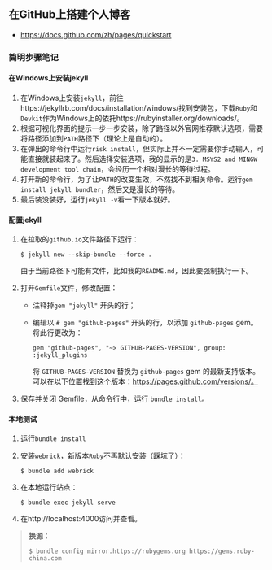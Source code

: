 ## 在GitHub上搭建个人博客

- https://docs.github.com/zh/pages/quickstart



### 简明步骤笔记



#### 在Windows上安装jekyll

1. 在Windows上安装`jekyll`，前往https://jekyllrb.com/docs/installation/windows/找到安装包，下载`Ruby`和`Devkit`作为Windows上的依托https://rubyinstaller.org/downloads/。
2. 根据可视化界面的提示一步一步安装，除了路径以外官网推荐默认选项，需要将路径添加到`PATH`路径下（理论上是自动的）。
3. 在弹出的命令行中运行`risk install`，但实际上并不一定需要你手动输入，可能直接就装起来了。然后选择安装选项，我的显示的是`3. MSYS2 and MINGW development tool chain`，会经历一个相对漫长的等待过程。
4. 打开新的命令行，为了让`PATH`的改变生效，不然找不到相关命令。运行`gem install jekyll bundler`，然后又是漫长的等待。
5. 最后装没装好，运行`jekyll -v`看一下版本就好。



#### 配置jekyll

1. 在拉取的`github.io`文件路径下运行：

   ```shell
   $ jekyll new --skip-bundle --force .
   ```

   由于当前路径下可能有文件，比如我的`README.md`，因此要强制执行一下。

2. 打开`Gemfile`文件，修改配置：

   - 注释掉`gem "jekyll"` 开头的行；

   - 编辑以 `# gem "github-pages"` 开头的行，以添加 `github-pages` gem。 将此行更改为：

     ```shell
     gem "github-pages", "~> GITHUB-PAGES-VERSION", group: :jekyll_plugins
     ```

     将 `GITHUB-PAGES-VERSION` 替换为 `github-pages` gem 的最新支持版本。 可以在以下位置找到这个版本：https://pages.github.com/versions/。

3. 保存并关闭 Gemfile，从命令行中，运行 `bundle install`。



#### 本地测试

1. 运行`bundle install`

2. 安装`webrick`，新版本`Ruby`不再默认安装（踩坑了）：

   ```shell
   $ bundle add webrick
   ```

3. 在本地运行站点：

   ```shell
   $ bundle exec jekyll serve
   ```

4. 在http://localhost:4000访问并查看。





> **换源**：
>
> ```shell
> $ bundle config mirror.https://rubygems.org https://gems.ruby-china.com
> ```

